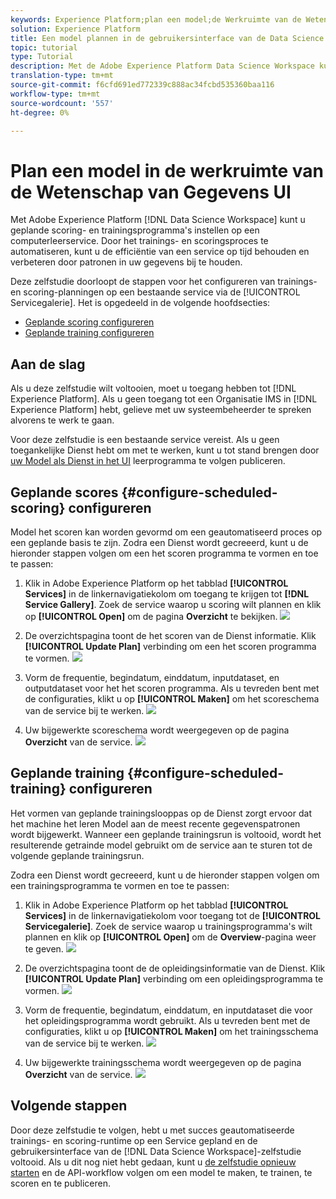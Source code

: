 ```yaml
---
keywords: Experience Platform;plan een model;de Werkruimte van de Wetenschap van Gegevens;populaire onderwerpen;programma het scoren;programma opleiding
solution: Experience Platform
title: Een model plannen in de gebruikersinterface van de Data Science Workspace
topic: tutorial
type: Tutorial
description: Met de Adobe Experience Platform Data Science Workspace kunt u geplande scoring- en trainingsprogramma's instellen voor een computerleerservice. Door het trainings- en scoringsproces te automatiseren, kunt u de efficiëntie van een service op tijd behouden en verbeteren door patronen in uw gegevens bij te houden.
translation-type: tm+mt
source-git-commit: f6cfd691ed772339c888ac34fcbd535360baa116
workflow-type: tm+mt
source-wordcount: '557'
ht-degree: 0%

---
```



# Plan een model in de werkruimte van de Wetenschap van Gegevens UI

Met Adobe Experience Platform [!DNL Data Science Workspace] kunt u geplande scoring- en trainingsprogramma&#39;s instellen op een computerleerservice. Door het trainings- en scoringsproces te automatiseren, kunt u de efficiëntie van een service op tijd behouden en verbeteren door patronen in uw gegevens bij te houden.

Deze zelfstudie doorloopt de stappen voor het configureren van trainings- en scoring-planningen op een bestaande service via de [!UICONTROL Servicegalerie]. Het is opgedeeld in de volgende hoofdsecties:

- [Geplande scoring configureren](#configure-scheduled-scoring)
- [Geplande training configureren](#configure-scheduled-training)

## Aan de slag

Als u deze zelfstudie wilt voltooien, moet u toegang hebben tot [!DNL Experience Platform]. Als u geen toegang tot een Organisatie IMS in [!DNL Experience Platform] hebt, gelieve met uw systeembeheerder te spreken alvorens te werk te gaan.

Voor deze zelfstudie is een bestaande service vereist. Als u geen toegankelijke Dienst hebt om met te werken, kunt u tot stand brengen door [uw Model als Dienst in het UI](./publish-model-service-ui.md) leerprogramma te volgen publiceren.

## Geplande scores {#configure-scheduled-scoring} configureren

Model het scoren kan worden gevormd om een geautomatiseerd proces op een geplande basis te zijn. Zodra een Dienst wordt gecreeerd, kunt u de hieronder stappen volgen om een het scoren programma te vormen en toe te passen:

1. Klik in Adobe Experience Platform op het tabblad **[!UICONTROL Services]** in de linkernavigatiekolom om toegang te krijgen tot **[!DNL Service Gallery]**. Zoek de service waarop u scoring wilt plannen en klik op **[!UICONTROL Open]** om de pagina **Overzicht** te bekijken.
   ![](../images/models-recipes/schedule/click_to_open.png)

2. De overzichtspagina toont de het scoren van de Dienst informatie. Klik **[!UICONTROL Update Plan]** verbinding om een het scoren programma te vormen.
   ![](../images/models-recipes/schedule/service_overview_score.png)

3. Vorm de frequentie, begindatum, einddatum, inputdataset, en outputdataset voor het het scoren programma. Als u tevreden bent met de configuraties, klikt u op **[!UICONTROL Maken]** om het scoreschema van de service bij te werken.
   ![](../images/models-recipes/schedule/14_configure_scoring_schedule.png)

4. Uw bijgewerkte scoreschema wordt weergegeven op de pagina **Overzicht** van de service.
   ![](../images/models-recipes/schedule/service_with_scoring_schedule.png)


## Geplande training {#configure-scheduled-training} configureren

Het vormen van geplande trainingslooppas op de Dienst zorgt ervoor dat het machine het leren Model aan de meest recente gegevenspatronen wordt bijgewerkt. Wanneer een geplande trainingsrun is voltooid, wordt het resulterende getrainde model gebruikt om de service aan te sturen tot de volgende geplande trainingsrun.

Zodra een Dienst wordt gecreeerd, kunt u de hieronder stappen volgen om een trainingsprogramma te vormen en toe te passen:

1. Klik in Adobe Experience Platform op het tabblad **[!UICONTROL Services]** in de linkernavigatiekolom voor toegang tot de **[!UICONTROL Servicegalerie]**. Zoek de service waarop u trainingsprogramma&#39;s wilt plannen en klik op **[!UICONTROL Open]** om de **Overview**-pagina weer te geven.
   ![](../images/models-recipes/schedule/click_to_open.png)

2. De overzichtspagina toont de de opleidingsinformatie van de Dienst. Klik **[!UICONTROL Update Plan]** verbinding om een opleidingsprogramma te vormen.
   ![](../images/models-recipes/schedule/service_overview_train.png)

3. Vorm de frequentie, begindatum, einddatum, en inputdataset die voor het opleidingsprogramma wordt gebruikt. Als u tevreden bent met de configuraties, klikt u op **[!UICONTROL Maken]** om het trainingsschema van de service bij te werken.
   ![](../images/models-recipes/schedule/12_configure_training_schedule.png)

4. Uw bijgewerkte trainingsschema wordt weergegeven op de pagina **Overzicht** van de service.
   ![](../images/models-recipes/schedule/service_with_training_schedule.png)

## Volgende stappen

Door deze zelfstudie te volgen, hebt u met succes geautomatiseerde trainings- en scoring-runtime op een Service gepland en de gebruikersinterface van de [!DNL Data Science Workspace]-zelfstudie voltooid. Als u dit nog niet hebt gedaan, kunt u [de zelfstudie opnieuw starten](./create-retails-sales-dataset.md) en de API-workflow volgen om een model te maken, te trainen, te scoren en te publiceren.
